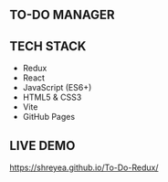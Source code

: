 ## TO-DO MANAGER 

## TECH STACK
- Redux
- React
- JavaScript (ES6+)
- HTML5 & CSS3
- Vite 
- GitHub Pages

## LIVE DEMO
https://shreyea.github.io/To-Do-Redux/
  
